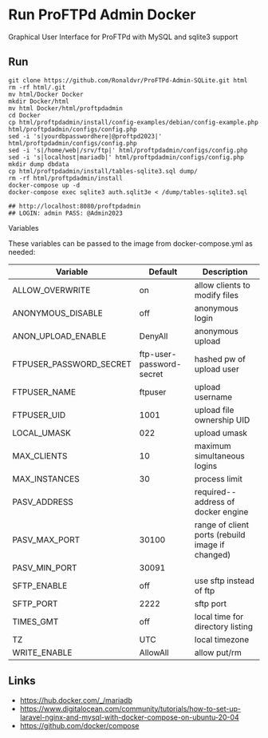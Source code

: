 # Run ProFTPd Admin Docker

Graphical User Interface for ProFTPd with MySQL and sqlite3 support


## Run

```
git clone https://github.com/Ronaldvr/ProFTPd-Admin-SQLite.git html
rm -rf html/.git
mv html/Docker Docker
mkdir Docker/html
mv html Docker/html/proftpdadmin
cd Docker
cp html/proftpdadmin/install/config-examples/debian/config-example.php html/proftpdadmin/configs/config.php
sed -i 's|yourdbpasswordhere|@proftpd2023|' html/proftpdadmin/configs/config.php
sed -i 's|/home/web|/srv/ftp|' html/proftpdadmin/configs/config.php
sed -i 's|localhost|mariadb|' html/proftpdadmin/configs/config.php
mkdir dump dbdata
cp html/proftpdadmin/install/tables-sqlite3.sql dump/
rm -rf html/proftpdadmin/install
docker-compose up -d
docker-compose exec sqlite3 auth.sqlit3e < /dump/tables-sqlite3.sql

## http://localhost:8080/proftpdadmin
## LOGIN: admin PASS: @Admin2023
```

Variables

These variables can be passed to the image from docker-compose.yml as needed:


| Variable | Default|Description |
|----------|-------|-----------------------------------------------|
| ALLOW_OVERWRITE |  	on | 	allow clients to modify files |
|ANONYMOUS_DISABLE | off |anonymous login |
|ANON_UPLOAD_ENABLE|DenyAll | anonymous upload |
|FTPUSER_PASSWORD_SECRET|ftp-user-password-secret | hashed pw of upload user |
|FTPUSER_NAME|ftpuser | upload username |
|FTPUSER_UID | 1001 | upload file ownership UID |
|LOCAL_UMASK | 022 | upload umask|
|MAX_CLIENTS | 10 | maximum simultaneous logins|
|MAX_INSTANCES | 30 | process limit|
|PASV_ADDRESS  | | required--address of docker engine|
|PASV_MAX_PORT| 30100 | 	range of client ports (rebuild image if changed)|
|PASV_MIN_PORT |30091 | |
|SFTP_ENABLE | off | use sftp instead of ftp|
|SFTP_PORT | 2222 | sftp port|
|TIMES_GMT | off| local time for directory listing|
|TZ | UTC |local timezone|
|WRITE_ENABLE | AllowAll | allow put/rm|


## Links

- https://hub.docker.com/_/mariadb
- https://www.digitalocean.com/community/tutorials/how-to-set-up-laravel-nginx-and-mysql-with-docker-compose-on-ubuntu-20-04
- https://github.com/docker/compose
